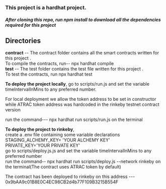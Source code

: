<h3>This project is a hardhat project.</h3>
<h5> After cloning this repo, run npm install to download all the dependencies required for this project</h5>
<h2>Directories</h2>
<b>contract</b> -- The contract folder contains all the smart contracts written for this project . <br> To compile the contracts, run-- npx hardhat compile<br>
<b>test</b> -- The test folder contains the test file written for this project . <br> To test the contracts, run npx hardhat test

<p> <b>To deploy the project locally</b>, go to scripts/run.js and set the variable timeIntervalInMins to any preferred number. <br>
  <p> For local deployment we allow the token address to be set in constructor while ATRAC token address was hardcoded in the rinkeby testnet contract version</p>
  run the command--- npx hardhat run scripts/run.js on the terminal <p>
  
<p> <b>To deploy the project to rinkeby</b>,<br> create a .env file containing some variable declarations
  <br>STAGING_ALCHEMY_KEY= 'YOUR ALCHEMY KEY' <br>
PRIVATE_KEY='YOUR PRIVATE KEY' <br>go to scripts/deploy.js.js and set the variable timeIntervalInMins to any preferred number<br>
  run the command-- npx hardhat run scripts/deploy.js --network rinkeby on the terminal(The contract uses ATRAC token by default) <p>  
    The contract has been deployed to rinkeby on this address --- 0x9bAA9c01B8E0C4EC98CB2d4b77F109B3215B554F
